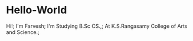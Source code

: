 # Hello-World

Hi!;
I'm Farvesh;
I'm Studying B.Sc CS.,;
At K.S.Rangasamy College of Arts and Science.;
